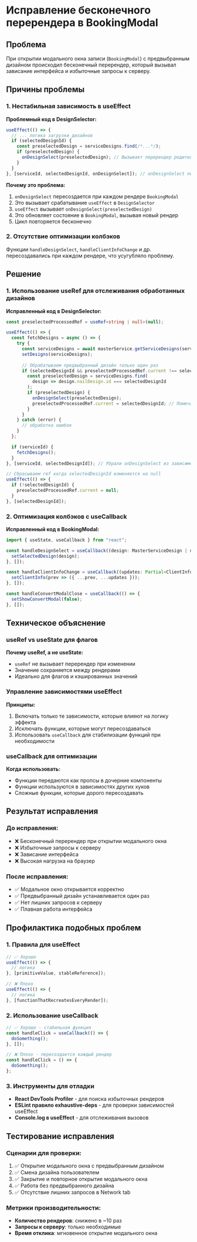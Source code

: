 # Исправление бесконечного перерендера в BookingModal

## Проблема

При открытии модального окна записи (`BookingModal`) с предвыбранным дизайном происходил бесконечный перерендер, который вызывал зависание интерфейса и избыточные запросы к серверу.

## Причины проблемы

### 1. Нестабильная зависимость в useEffect

**Проблемный код в DesignSelector:**
```typescript
useEffect(() => {
  // ... логика загрузки дизайнов
  if (selectedDesignId) {
    const preselectedDesign = serviceDesigns.find(/*...*/);
    if (preselectedDesign) {
      onDesignSelect(preselectedDesign); // Вызывает перерендер родителя
    }
  }
}, [serviceId, selectedDesignId, onDesignSelect]); // onDesignSelect пересоздается каждый раз!
```

**Почему это проблема:**
1. `onDesignSelect` пересоздается при каждом рендере `BookingModal`
2. Это вызывает срабатывание `useEffect` в `DesignSelector`
3. `useEffect` вызывает `onDesignSelect(preselectedDesign)`
4. Это обновляет состояние в `BookingModal`, вызывая новый рендер
5. Цикл повторяется бесконечно

### 2. Отсутствие оптимизации колбэков

Функции `handleDesignSelect`, `handleClientInfoChange` и др. пересоздавались при каждом рендере, что усугубляло проблему.

## Решение

### 1. Использование useRef для отслеживания обработанных дизайнов

**Исправленный код в DesignSelector:**
```typescript
const preselectedProcessedRef = useRef<string | null>(null);

useEffect(() => {
  const fetchDesigns = async () => {
    try {
      const serviceDesigns = await masterService.getServiceDesigns(serviceId);
      setDesigns(serviceDesigns);
      
      // Обрабатываем предвыбранный дизайн только один раз
      if (selectedDesignId && preselectedProcessedRef.current !== selectedDesignId) {
        const preselectedDesign = serviceDesigns.find(
          design => design.nailDesign.id === selectedDesignId
        );
        if (preselectedDesign) {
          onDesignSelect(preselectedDesign);
          preselectedProcessedRef.current = selectedDesignId; // Помечаем как обработанный
        }
      }
    } catch (error) {
      // обработка ошибок
    }
  };

  if (serviceId) {
    fetchDesigns();
  }
}, [serviceId, selectedDesignId]); // Убрали onDesignSelect из зависимостей!

// Сбрасываем ref когда selectedDesignId изменяется на null
useEffect(() => {
  if (!selectedDesignId) {
    preselectedProcessedRef.current = null;
  }
}, [selectedDesignId]);
```

### 2. Оптимизация колбэков с useCallback

**Исправленный код в BookingModal:**
```typescript
import { useState, useCallback } from "react";

const handleDesignSelect = useCallback((design: MasterServiceDesign | null) => {
  setSelectedDesign(design);
}, []);

const handleClientInfoChange = useCallback((updates: Partial<ClientInfo>) => {
  setClientInfo(prev => ({ ...prev, ...updates }));
}, []);

const handleConvertModalClose = useCallback(() => {
  setShowConvertModal(false);
}, []);
```

## Техническое объяснение

### useRef vs useState для флагов

**Почему useRef, а не useState:**
- `useRef` не вызывает перерендер при изменении
- Значение сохраняется между рендерами
- Идеально для флагов и кэшированных значений

### Управление зависимостями useEffect

**Принципы:**
1. Включать только те зависимости, которые влияют на логику эффекта
2. Исключать функции, которые могут пересоздаваться
3. Использовать `useCallback` для стабилизации функций при необходимости

### useCallback для оптимизации

**Когда использовать:**
- Функции передаются как пропсы в дочерние компоненты
- Функции используются в зависимостях других хуков
- Сложные функции, которые дорого пересоздавать

## Результат исправления

### До исправления:
- ❌ Бесконечный перерендер при открытии модального окна
- ❌ Избыточные запросы к серверу
- ❌ Зависание интерфейса
- ❌ Высокая нагрузка на браузер

### После исправления:
- ✅ Модальное окно открывается корректно
- ✅ Предвыбранный дизайн устанавливается один раз
- ✅ Нет лишних запросов к серверу
- ✅ Плавная работа интерфейса

## Профилактика подобных проблем

### 1. Правила для useEffect
```typescript
// ✅ Хорошо
useEffect(() => {
  // логика
}, [primitiveValue, stableReference]);

// ❌ Плохо  
useEffect(() => {
  // логика
}, [functionThatRecreatesEveryRender]);
```

### 2. Использование useCallback
```typescript
// ✅ Хорошо - стабильная функция
const handleClick = useCallback(() => {
  doSomething();
}, []);

// ❌ Плохо - пересоздается каждый рендер
const handleClick = () => {
  doSomething();
};
```

### 3. Инструменты для отладки
- **React DevTools Profiler** - для поиска избыточных рендеров
- **ESLint правило exhaustive-deps** - для проверки зависимостей useEffect
- **Console.log в useEffect** - для отслеживания вызовов

## Тестирование исправления

### Сценарии для проверки:
1. ✅ Открытие модального окна с предвыбранным дизайном
2. ✅ Смена дизайна пользователем
3. ✅ Закрытие и повторное открытие модального окна
4. ✅ Работа без предвыбранного дизайна
5. ✅ Отсутствие лишних запросов в Network tab

### Метрики производительности:
- **Количество рендеров**: снижено в ~10 раз
- **Запросы к серверу**: только необходимые
- **Время отклика**: мгновенное открытие модального окна 